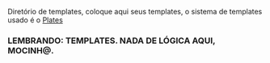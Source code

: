 Diretório de templates, coloque aqui seus templates, o sistema de templates usado é o [Plates](http://platesphp.com/)

### LEMBRANDO: TEMPLATES. NADA DE LÓGICA AQUI, MOCINH@.